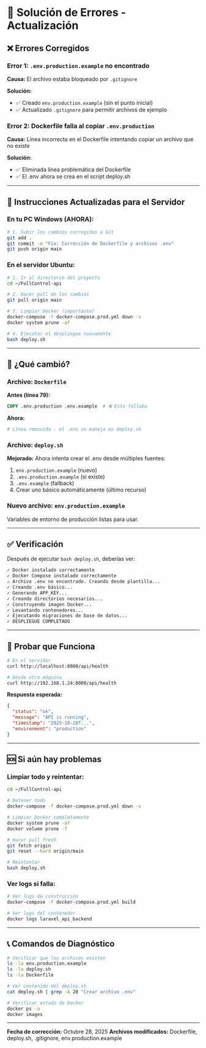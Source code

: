 # 🔧 Solución de Errores - Actualización

## ❌ Errores Corregidos

### Error 1: `.env.production.example` no encontrado
**Causa:** El archivo estaba bloqueado por `.gitignore`

**Solución:** 
- ✅ Creado `env.production.example` (sin el punto inicial)
- ✅ Actualizado `.gitignore` para permitir archivos de ejemplo

### Error 2: Dockerfile falla al copiar `.env.production`
**Causa:** Línea incorrecta en el Dockerfile intentando copiar un archivo que no existe

**Solución:**
- ✅ Eliminada línea problemática del Dockerfile
- ✅ El .env ahora se crea en el script deploy.sh

---

## 🚀 Instrucciones Actualizadas para el Servidor

### En tu PC Windows (AHORA):

```bash
# 1. Subir los cambios corregidos a Git
git add .
git commit -m "Fix: Corrección de Dockerfile y archivos .env"
git push origin main
```

### En el servidor Ubuntu:

```bash
# 1. Ir al directorio del proyecto
cd ~/FullControl-api

# 2. Hacer pull de los cambios
git pull origin main

# 3. Limpiar Docker (importante)
docker-compose -f docker-compose.prod.yml down -v
docker system prune -af

# 4. Ejecutar el despliegue nuevamente
bash deploy.sh
```

---

## 📝 ¿Qué cambió?

### Archivo: `Dockerfile`
**Antes (línea 79):**
```dockerfile
COPY .env.production .env.example  # ❌ Esto fallaba
```

**Ahora:**
```dockerfile
# Línea removida - el .env se maneja en deploy.sh
```

### Archivo: `deploy.sh`
**Mejorado:** Ahora intenta crear el .env desde múltiples fuentes:
1. `env.production.example` (nuevo)
2. `.env.production.example` (si existe)
3. `.env.example` (fallback)
4. Crear uno básico automáticamente (último recurso)

### Nuevo archivo: `env.production.example`
Variables de entorno de producción listas para usar.

---

## ✅ Verificación

Después de ejecutar `bash deploy.sh`, deberías ver:

```bash
✓ Docker instalado correctamente
✓ Docker Compose instalado correctamente
⚠ Archivo .env no encontrado. Creando desde plantilla...
✓ Creando .env básico...
✓ Generando APP_KEY...
✓ Creando directorios necesarios...
✓ Construyendo imagen Docker...
✓ Levantando contenedores...
✓ Ejecutando migraciones de base de datos...
✓ DESPLIEGUE COMPLETADO
```

---

## 🧪 Probar que Funciona

```bash
# En el servidor
curl http://localhost:8000/api/health

# Desde otra máquina
curl http://192.168.1.24:8000/api/health
```

**Respuesta esperada:**
```json
{
  "status": "ok",
  "message": "API is running",
  "timestamp": "2025-10-28T...",
  "environment": "production"
}
```

---

## 🆘 Si aún hay problemas

### Limpiar todo y reintentar:

```bash
cd ~/FullControl-api

# Detener todo
docker-compose -f docker-compose.prod.yml down -v

# Limpiar Docker completamente
docker system prune -af
docker volume prune -f

# Hacer pull fresh
git fetch origin
git reset --hard origin/main

# Reintentar
bash deploy.sh
```

### Ver logs si falla:

```bash
# Ver logs de construcción
docker-compose -f docker-compose.prod.yml build

# Ver logs del contenedor
docker logs laravel_api_backend
```

---

## 📞 Comandos de Diagnóstico

```bash
# Verificar que los archivos existen
ls -la env.production.example
ls -la deploy.sh
ls -la Dockerfile

# Ver contenido del deploy.sh
cat deploy.sh | grep -A 20 "Crear archivo .env"

# Verificar estado de Docker
docker ps -a
docker images
```

---

**Fecha de corrección:** Octubre 28, 2025
**Archivos modificados:** Dockerfile, deploy.sh, .gitignore, env.production.example

